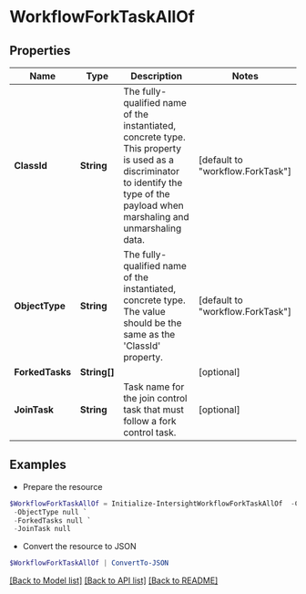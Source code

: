 # WorkflowForkTaskAllOf
## Properties

Name | Type | Description | Notes
------------ | ------------- | ------------- | -------------
**ClassId** | **String** | The fully-qualified name of the instantiated, concrete type. This property is used as a discriminator to identify the type of the payload when marshaling and unmarshaling data. | [default to "workflow.ForkTask"]
**ObjectType** | **String** | The fully-qualified name of the instantiated, concrete type. The value should be the same as the &#39;ClassId&#39; property. | [default to "workflow.ForkTask"]
**ForkedTasks** | **String[]** |  | [optional] 
**JoinTask** | **String** | Task name for the join control task that must follow a fork control task. | [optional] 

## Examples

- Prepare the resource
```powershell
$WorkflowForkTaskAllOf = Initialize-IntersightWorkflowForkTaskAllOf  -ClassId null `
 -ObjectType null `
 -ForkedTasks null `
 -JoinTask null
```

- Convert the resource to JSON
```powershell
$WorkflowForkTaskAllOf | ConvertTo-JSON
```

[[Back to Model list]](../README.md#documentation-for-models) [[Back to API list]](../README.md#documentation-for-api-endpoints) [[Back to README]](../README.md)

